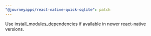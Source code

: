 ```yaml
---
"@journeyapps/react-native-quick-sqlite": patch
---
```


Use install_modules_dependencies if available in newer react-native versions.

